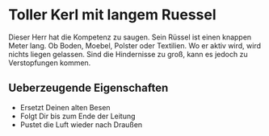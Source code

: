 # Toller Kerl mit langem Ruessel
Dieser Herr hat die Kompetenz zu saugen. Sein Rüssel ist einen knappen Meter lang. Ob Boden, Moebel, Polster oder Textilien. Wo er aktiv wird, wird nichts liegen gelassen. Sind die Hindernisse zu groß, kann es jedoch zu Verstopfungen kommen. 
## Ueberzeugende Eigenschaften 
* Ersetzt Deinen alten Besen 
* Folgt Dir bis zum Ende der Leitung 
* Pustet die Luft wieder nach Draußen